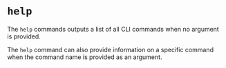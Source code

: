 # `help`

The `help` commands outputs a list of all CLI commands when no argument is provided.

The `help` command can also provide information on a specific command when the command name is provided as an argument.
